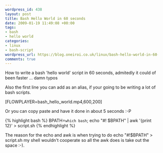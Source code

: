 ```yaml
--- 
wordpress_id: 438
layout: post
title: Bash Hello World in 60 seconds
date: 2009-01-19 11:49:08 +00:00
tags: 
- bash
- hello world
categories: 
- linux
- bash-script
wordpress_url: https://blog.oneiroi.co.uk/linux/bash-hello-world-in-60-seconds
comments: true
---
```

How to write a bash 'hello world' script in 60 seconds, admitedly it could of been faster ... damn typos


Also the first line you can add as an alias, if your going to be writing a lot of bash scripts.


[FLOWPLAYER=bash_hello_world.mp4,600,200]

Or you can copy paste and have it done in about 5 seconds :-P

{% highlight bash %}
BPATH=`which bash`; echo "#! $BPATH" | awk '{print $1$2}' > script.sh
{% endhighlight %}

The reason for the echo and awk is when trying to do echo "#!$BPATH" > script.sh my shell wouldn't cooperate so all the awk does is take out the space :-).

